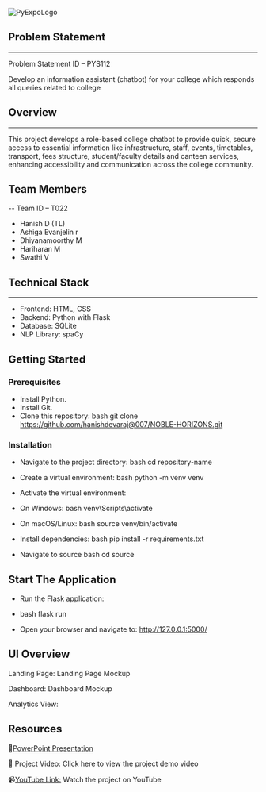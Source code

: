 
![PyExpoLogo](https://github.com/user-attachments/assets/f97c2135-141e-4968-b686-8437ce95257f)
## Problem Statement
---
Problem Statement ID – PYS112

Develop an information assistant (chatbot) for your college which responds all queries related to college

## Overview
----

This project develops a role-based college chatbot to provide quick, secure access to essential information like infrastructure, staff, events, timetables, transport, fees structure, student/faculty details and canteen services, enhancing accessibility and communication across the college community.

## Team Members
--
Team ID – T022

- Hanish D (TL)
- Ashiga Evanjelin r
- Dhiyanamoorthy M
- Hariharan M
- Swathi V

## Technical Stack
---
- Frontend: HTML, CSS
- Backend: Python with Flask
- Database: SQLite
- NLP Library: spaCy

## Getting Started

### Prerequisites
- Install Python.
- Install Git.
- Clone this repository: bash git clone https://github.com/hanishdevaraj@007/NOBLE-HORIZONS.git
### Installation
- Navigate to the project directory: bash cd repository-name

- Create a virtual environment: bash python -m venv venv

- Activate the virtual environment:

- On Windows: bash venv\Scripts\activate

- On macOS/Linux: bash source venv/bin/activate

- Install dependencies: bash pip install -r requirements.txt

- Navigate to source bash cd source

## Start The Application
- Run the Flask application:
- bash flask run

- Open your browser and navigate to: http://127.0.0.1:5000/

## UI Overview

Landing Page: Landing Page Mockup

Dashboard: Dashboard Mockup

Analytics View:

## Resources

📄[PowerPoint Presentation](https://github.com/your-username/your-repo-name/blob/main/T022_Noble_Horizon.pptx)  


🎥 Project Video: 
Click here to view the project demo video

📹[YouTube Link:](https://www.youtube.com/@HariharanHariharan-uq9tn)
Watch the project on YouTube
